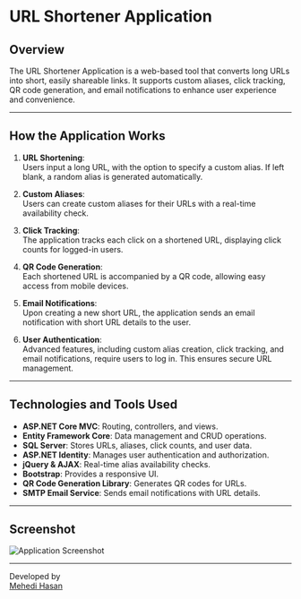 # URL Shortener Application

## Overview
The URL Shortener Application is a web-based tool that converts long URLs into short, easily shareable links. It supports custom aliases, click tracking, QR code generation, and email notifications to enhance user experience and convenience.

---

## How the Application Works

1. **URL Shortening**:  
   Users input a long URL, with the option to specify a custom alias. If left blank, a random alias is generated automatically.

2. **Custom Aliases**:  
   Users can create custom aliases for their URLs with a real-time availability check.

3. **Click Tracking**:  
   The application tracks each click on a shortened URL, displaying click counts for logged-in users.

4. **QR Code Generation**:  
   Each shortened URL is accompanied by a QR code, allowing easy access from mobile devices.

5. **Email Notifications**:  
   Upon creating a new short URL, the application sends an email notification with short URL details to the user.

6. **User Authentication**:  
   Advanced features, including custom alias creation, click tracking, and email notifications, require users to log in. This ensures secure URL management.

---

## Technologies and Tools Used

- **ASP.NET Core MVC**: Routing, controllers, and views.
- **Entity Framework Core**: Data management and CRUD operations.
- **SQL Server**: Stores URLs, aliases, click counts, and user data.
- **ASP.NET Identity**: Manages user authentication and authorization.
- **jQuery & AJAX**: Real-time alias availability checks.
- **Bootstrap**: Provides a responsive UI.
- **QR Code Generation Library**: Generates QR codes for URLs.
- **SMTP Email Service**: Sends email notifications with URL details.

---

## Screenshot

![Application Screenshot](application-screenshot.png)

---

Developed by  
[Mehedi Hasan](mailto:mehedihasan9339@gmail.com)
